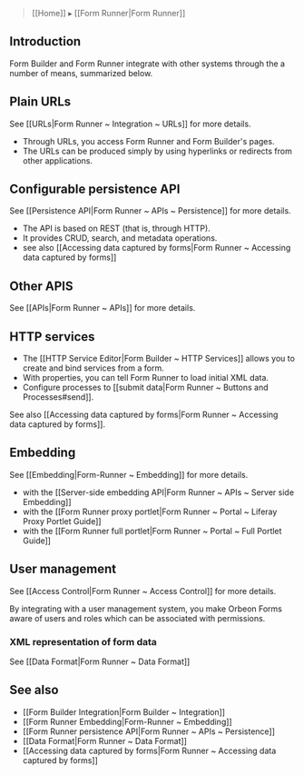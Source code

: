 > [[Home]] ▸ [[Form Runner|Form Runner]]

## Introduction

Form Builder and Form Runner integrate with other systems through the a number of means, summarized below.

## Plain URLs

See [[URLs|Form Runner ~ Integration ~ URLs]] for more details.

- Through URLs, you access Form Runner and Form Builder's pages.
- The URLs can be produced simply by using hyperlinks or redirects from other applications.

## Configurable persistence API

See [[Persistence API|Form Runner ~ APIs ~ Persistence]] for more details.

- The API is based on REST (that is, through HTTP).
- It provides CRUD, search, and metadata operations.
- see also [[Accessing data captured by forms|Form Runner ~ Accessing data captured by forms]]

## Other APIS

See [[APIs|Form Runner ~ APIs]] for more details.

## HTTP services

- The [[HTTP Service Editor|Form Builder ~ HTTP Services]] allows you to create and bind services from a form.
- With properties, you can tell Form Runner to load initial XML data.
- Configure processes to [[submit data|Form Runner ~ Buttons and Processes#send]].

See also [[Accessing data captured by forms|Form Runner ~ Accessing data captured by forms]].

## Embedding

See [[Embedding|Form-Runner ~ Embedding]] for more details.

- with the [[Server-side embedding API|Form Runner ~ APIs ~ Server side Embedding]]
- with the [[Form Runner proxy portlet|Form Runner ~ Portal ~ Liferay Proxy Portlet Guide]]
- with the [[Form Runner full portlet|Form Runner ~ Portal ~ Full Portlet Guide]]

## User management

See [[Access Control|Form Runner ~ Access Control]] for more details.

By integrating with a user management system, you make Orbeon Forms aware of users and roles which can be associated with permissions.

### XML representation of form data

See [[Data Format|Form Runner ~ Data Format]]

## See also

- [[Form Builder Integration|Form Builder ~ Integration]]
- [[Form Runner Embedding|Form-Runner ~ Embedding]]
- [[Form Runner persistence API|Form Runner ~ APIs ~ Persistence]]
- [[Data Format|Form Runner ~ Data Format]]
- [[Accessing data captured by forms|Form Runner ~ Accessing data captured by forms]]
